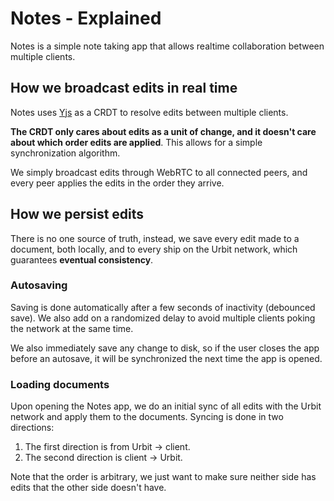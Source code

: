 # Notes - Explained

Notes is a simple note taking app that allows realtime collaboration between multiple clients.

## How we broadcast edits in real time

Notes uses [Yjs](https://github.com/yjs/yjs) as a CRDT to resolve edits between multiple clients.

**The CRDT only cares about edits as a unit of change, and it doesn't care about which order edits are applied**. This allows for a simple synchronization algorithm.

We simply broadcast edits through WebRTC to all connected peers, and every peer applies the edits in the order they arrive.

## How we persist edits

There is no one source of truth, instead, we save every edit made to a document, both locally, and to every ship on the Urbit network, which guarantees **eventual consistency**.

### Autosaving

Saving is done automatically after a few seconds of inactivity (debounced save). We also add on a randomized delay to avoid multiple clients poking the network at the same time.

We also immediately save any change to disk, so if the user closes the app before an autosave, it will be synchronized the next time the app is opened.

### Loading documents

Upon opening the Notes app, we do an initial sync of all edits with the Urbit network and apply them to the documents. Syncing is done in two directions:

1. The first direction is from Urbit -> client.
2. The second direction is client -> Urbit.

Note that the order is arbitrary, we just want to make sure neither side has edits that the other side doesn't have.
